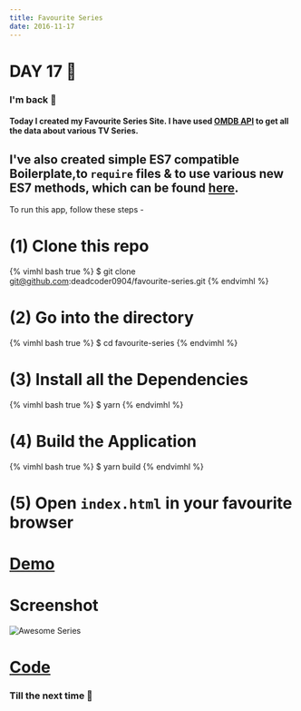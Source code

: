 ```yaml
---
title: Favourite Series
date: 2016-11-17
---
```


# DAY 17 👾 

### I'm back 💙

#### Today I created my Favourite Series Site. I have used [OMDB API](https://omdbapi.com/) to get all the data about various TV Series. 

## I've also created simple ES7 compatible Boilerplate,to `require` files & to use various new ES7 methods, which can be found [here](https://github.com/deadcoder0904/template-scripts/tree/master/HTML5-CSS3-Jquery-Tachyons-ES7/).

To run this app, follow these steps -

# (1) Clone this repo

{% vimhl bash true %}
$ git clone git@github.com:deadcoder0904/favourite-series.git
{% endvimhl %}

# (2) Go into the directory

{% vimhl bash true %}
$ cd favourite-series
{% endvimhl %}

# (3) Install all the Dependencies

{% vimhl bash true %}
$ yarn
{% endvimhl %}

# (4) Build the Application

{% vimhl bash true %}
$ yarn build
{% endvimhl %}

# (5) Open `index.html` in your favourite browser

# [Demo](https://deadcoder0904.github.io/favourite-series/)

# Screenshot

![Awesome Series](http://imgur.com/oNT3Nht.png)

# [Code](https://github.com/deadcoder0904/favourite-series/)

### Till the next time 👻 